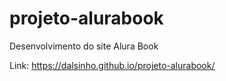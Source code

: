 # projeto-alurabook
Desenvolvimento do site Alura Book

Link: https://dalsinho.github.io/projeto-alurabook/
